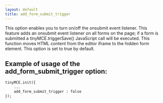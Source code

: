 ```yaml
---
layout: default
title: add_form_submit_trigger
---
```


This option enables you to turn on/off the onsubmit event listener. This feature adds an onsubmit event listener on all forms on the page; if a form is submitted a tinyMCE.triggerSave() JavaScript call will be executed. This function moves HTML content from the editor iframe to the hidden form element. This option is set to true by default.

## Example of usage of the add_form_submit_trigger option:

```html
tinyMCE.init({
	...
	add_form_submit_trigger : false
});

```